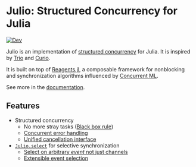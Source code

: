 # Julio: Structured Concurrency for Julia

[![Dev](https://img.shields.io/badge/docs-dev-blue.svg)](https://tkf.github.io/Julio.jl/dev/)

Julio is an implementation of [structured
concurrency](https://en.wikipedia.org/wiki/Structured_concurrency) for Julia.
It is inspired by [Trio](https://github.com/python-trio/trio) and
[Curio](https://github.com/dabeaz/curio).

It is built on top of [Reagents.jl](https://github.com/tkf/Reagents.jl), a
composable framework for nonblocking and synchronization algorithms influenced
by [Concurrent ML](https://en.wikipedia.org/wiki/Concurrent_ML).

See more in the [documentation](https://tkf.github.io/Julio.jl/dev/).

## Features

* Structured concurrency
  * No more stray tasks
    ([Black box rule](https://tkf.github.io/Julio.jl/dev/explanation/structured_concurrency/#black-box))
  * [Concurrent error handling](https://tkf.github.io/Julio.jl/dev/explanation/structured_concurrency/#Error-handling)
  * [Unified cancellation interface](https://tkf.github.io/Julio.jl/dev/tutorials/introduction/#man-cancel-scope)
* [`Julio.select`](https://tkf.github.io/Julio.jl/dev/tutorials/select/) for
  selective synchronization
  * [Select on arbitrary *event* not just channels](https://tkf.github.io/Julio.jl/dev/tutorials/select/#Selecting-an-arbitrary-event)
  * [Extensible event selection](https://tkf.github.io/Julio.jl/dev/tutorials/custom_select/)
